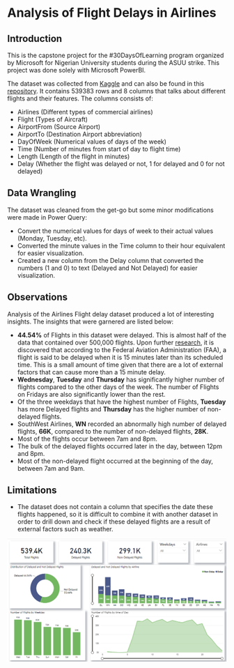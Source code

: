 # Analysis of Flight Delays in Airlines

## Introduction
This is the capstone project for the #30DaysOfLearning program organized by Microsoft for Nigerian University students during the ASUU strike. This project was done solely with Microsoft PowerBI.

The dataset was collected from [Kaggle](https://www.kaggle.com/datasets/jimschacko/airlines-dataset-to-predict-a-delay) and can also be found in this [repository](https://aka.ms/30DLDATGitHubRepo). It contains 539383 rows and 8 columns that talks about different flights and their features. The columns consists of:
* Airlines (Different types of commercial airlines)
* Flight (Types of Aircraft)
* AirportFrom (Source Airport)
* AirportTo (Destination Airport abbreviation)
* DayOfWeek (Numerical values of days of the week)
* Time (Number of minutes from start of day to flight time)
* Length (Length of the flight in minutes)
* Delay (Whether the flight was delayed or not, 1 for delayed and 0 for not delayed)

## Data Wrangling
The dataset was cleaned from the get-go but some minor modifications were made in Power Query:
* Convert the numerical values for days of week to their actual values (Monday, Tuesday, etc).
* Converted the minute values in the Time column to their hour equivalent for easier visualization.
* Created a new column from the Delay column that converted the numbers (1 and 0) to text (Delayed and Not Delayed) for easier visualization.

## Observations
Analysis of the Airlines Flight delay dataset produced a lot of interesting insights. The insights that were garnered are listed below:
* **44.54%** of Flights in this dataset were delayed. This is almost half of the data that contained over 500,000 flights. Upon further [research](https://en.wikipedia.org/wiki/Flight_cancellation_and_delay#:~:text=A%20flight%20delay%20is%20when,all%20for%20a%20certain%20reason.), it is discovered that according to the Federal Aviation Administration (FAA), a flight is said to be delayed when it is 15 minutes later than its scheduled time. This is a small amount of time given that there are a lot of external factors that can cause more than a 15 minute delay.
* **Wednesday**, **Tuesday** and **Thursday** has significantly higher number of flights compared to the other days of the week. The number of Flights on Fridays are also significantly lower than the rest.
* Of the three weekdays that have the highest number of Flights, **Tuesday** has more Delayed flights and **Thursday** has the higher number of non-delayed flights.
* SouthWest Airlines, **WN** recorded an abnormally high number of delayed flights, **66K**, compared to the number of non-delayed flights, **28K**.
* Most of the flights occur between 7am and 8pm.
* The bulk of the delayed flights occurred later in the day, between 12pm and 8pm.
* Most of the non-delayed flight occurred at the beginning of the day, between 7am and 9am.

## Limitations
* The dataset does not contain a column that specifies the date these flights happened, so it is difficult to combine it with another dataset in order to drill down and check if these delayed flights are a result of external factors such as weather.

![](Airlines%20report.png)
